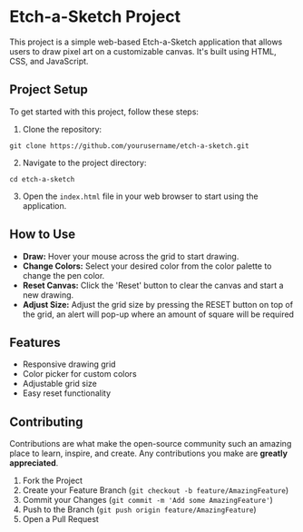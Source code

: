 # Etch-a-Sketch Project

This project is a simple web-based Etch-a-Sketch application that allows users to draw pixel art on a customizable canvas. It's built using HTML, CSS, and JavaScript.

## Project Setup

To get started with this project, follow these steps:

1. Clone the repository:

`git clone https://github.com/yourusername/etch-a-sketch.git`

2. Navigate to the project directory:

`cd etch-a-sketch`

3. Open the `index.html` file in your web browser to start using the application.

## How to Use

- **Draw:**  Hover your mouse across the grid to start drawing.
- **Change Colors:** Select your desired color from the color palette to change the pen color.
- **Reset Canvas:** Click the 'Reset' button to clear the canvas and start a new drawing.
- **Adjust Size:**  Adjust the grid size by pressing the RESET button on top of the grid, an alert will pop-up where an amount of square will be required

## Features

- Responsive drawing grid
- Color picker for custom colors
- Adjustable grid size
- Easy reset functionality

## Contributing

Contributions are what make the open-source community such an amazing place to learn, inspire, and create. Any contributions you make are **greatly appreciated**.

1. Fork the Project
2. Create your Feature Branch (`git checkout -b feature/AmazingFeature`)
3. Commit your Changes (`git commit -m 'Add some AmazingFeature'`)
4. Push to the Branch (`git push origin feature/AmazingFeature`)
5. Open a Pull Request


